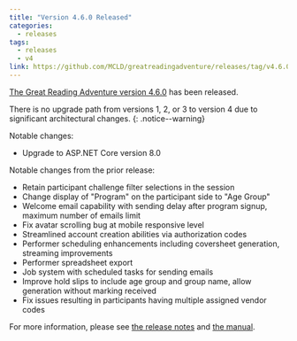 ```yaml
---
title: "Version 4.6.0 Released"
categories:
  - releases
tags:
  - releases
  - v4
link: https://github.com/MCLD/greatreadingadventure/releases/tag/v4.6.0
---
```


[The Great Reading Adventure version 4.6.0](https://github.com/MCLD/greatreadingadventure/releases/tag/v4.6.0) has been released.

There is no upgrade path from versions 1, 2, or 3 to version 4 due to significant architectural changes.
{: .notice--warning}

Notable changes:

- Upgrade to ASP.NET Core version 8.0

Notable changes from the prior release:

- Retain participant challenge filter selections in the session
- Change display of "Program" on the participant side to "Age Group"
- Welcome email capability with sending delay after program signup, maximum number of emails limit
- Fix avatar scrolling bug at mobile responsive level
- Streamlined account creation abilities via authorization codes
- Performer scheduling enhancements including coversheet generation, streaming improvements
- Performer spreadsheet export
- Job system with scheduled tasks for sending emails
- Improve hold slips to include age group and group name, allow generation without marking received
- Fix issues resulting in participants having multiple assigned vendor codes

For more information, please see [the release notes](https://github.com/MCLD/greatreadingadventure/releases/tag/v4.6.0) and [the manual](http://manual.greatreadingadventure.com/en/v4.6.0/).
